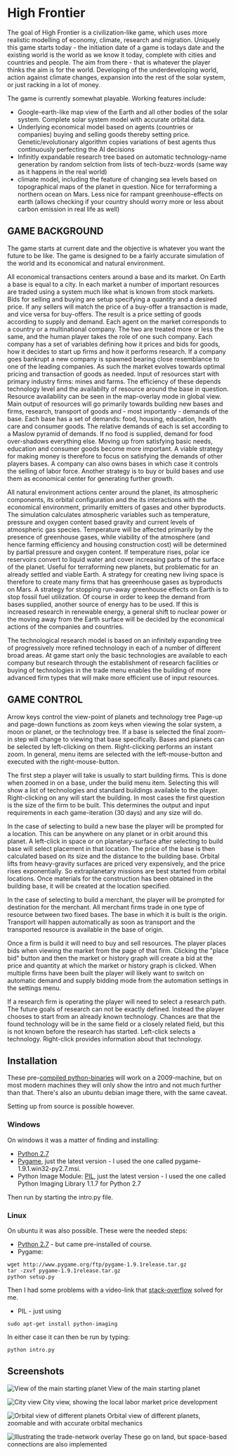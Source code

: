 # High Frontier

The goal of High Frontier is a civilization-like game, which uses more realistic modelling of economy, climate, research and migration. Uniquely this game starts today - the initiation date of a game is todays date and the existing world is the world as we know it today, complete with cities and countries and people. The aim from there - that is whatever the player thinks the aim is for the world. Developing of the underdeveloping world, action against climate changes, expansion into the rest of the solar system, or just racking in a lot of money. 

The game is currently somewhat playable. Working features include: 
- Google-earth-like map view of the Earth and all other bodies of the solar system. Complete solar system model with accurate orbital data. 
- Underlying economical model based on agents (countries or companies) buying and selling goods thereby setting price. Genetic/evolutionary algorithm copies variations of best agents thus continuously perfecting the AI decisions 
- Infinitly expandable research tree based on automatic technology-name generation by random selction from lists of tech-buzz-words (same way as it happens in the real world) 
- climate model, including the feature of changing sea levels based on topographical maps of the planet in question. Nice for terraforming a northern ocean on Mars. Less nice for rampant greenhouse-effects on earth (allows checking if your country should worry more or less about carbon emission in real life as well)


## GAME BACKGROUND

The game starts at current date and the objective is whatever you want the future to be like. The game is designed to be a fairly accurate simulation of the world and its economical and natural environment.

All economical transactions centers around a base and its market. On Earth a base is equal to a city. In each market a number of important resources are traded using a system much like what is known from stock markets. Bids for selling and buying are setup specifying a quantity and a desired price. If any sellers will match the price of a buy-offer a transaction is made, and vice versa for buy-offers. The result is a price setting of goods according to supply and demand. Each agent on the market corresponds to a country or a multinational company. The two are treated more or less the same, and the human player takes the role of one such company. Each company has a set of variables defining how it prices and bids for goods, how it decides to start up firms and how it performs research. If a company goes bankrupt a new company is spawned bearing close resemblance to one of the leading companies. As such the market evolves towards optimal pricing and transaction of goods as needed. Input of resources start with primary industry firms: mines and farms. The efficiency of these depends technology level and the availabilty of resource around the base in question. Resource availability can be seen in the map-overlay mode in global view. Main output of resources will go primarily towards building new bases and firms, research, transport of goods and - most importantly - demands of the base. Each base has a set of demands: food, housing, education, health care and consumer goods. The relative demands of each is set according to a Maslow pyramid of demands. If no food is supplied, demand for food over-shadows everything else. Moving up from satisfying basic needs, education and consumer goods become more important. A viable strategy for making money is therefore to focus on satisfying the demands of other players bases. A company can also owns bases in which case it controls the selling of labor force. Another strategy is to buy or build bases and use them as economical center for generating further growth.

All natural environment actions center around the planet, its atmospheric components, its orbital configuration and the its interactions with the economical environment, primarily emitters of gases and other byproducts. The simulation calculates atmospheric variables such as temperature, pressure and oxygen content based gravity and current levels of atmospheric gas species. Temperature will be affected primarily by the presence of greenhouse gases, while viability of the atmosphere (and hence farming efficiency and housing construction cost) will be determined by partial pressure and oxygen content. If temperature rises, polar ice reservoirs convert to liquid water and cover increasing parts of the surface of the planet. Useful for terraforming new planets, but problematic for an already settled and viable Earth. A strategy for creating new living space is therefore to create many firms that has greeenhouse gases as byproducts on Mars. A strategy for stopping run-away greenhouse effects on Earth is to stop fossil fuel utilization. Of course in order to keep the demand from bases supplied, another source of energy has to be used. If this is increased research in renewable energy, a general shift to nuclear power or the moving away from the Earth surface will be decided by the economical actions of the companies and countries.

The technological research model is based on an infinitely expanding tree of progressively more refined technology in each of a number of different broad areas. At game start only the basic technologies are available to each company but research through the establishment of research facilities or buying of technologies in the trade menu enables the building of more advanced firm types that will make more efficient use of input resources. 


## GAME CONTROL

Arrow keys control the view-point of planets and technology tree
Page-up and page-down functions as zoom keys when viewing the solar system, a moon or planet, or the technology tree. If a base is selected the final zoom-in step will change to viewing that base specifically.
Bases and planets can be selected by left-clicking on them. Right-clicking performs an instant zoom.
In general, menu items are selected with the left-mouse-button and executed with the right-mouse-button.

The first step a player will take is usually to start building firms. This is done when zoomed in on a base, under the build menu item. Selecting this will show a list of technologies and standard buildings available to the player. Right-clicking on any will start the building. In most cases the first question is the size of the firm to be built. This determines the output and input requirements in each game-iteration (30 days) and any size will do. 

In the case of selecting to build a new base the player will be prompted for a location. This can be anywhere on any planet or in orbit around this planet. A left-click in space or on planetary-surface after selecting to build base will select placement in that location. The price of the base is then calculated based on its size and the distance to the building base. Orbital lifts from heavy-gravity surfaces are priced very expensively, and the price rises exponentially. So extraplanetary missions are best started from orbital locations. Once materials for the construction has been obtained in the building base, it will be created at the location specified.

In the case of selecting to build a merchant, the player will be prompted for destination for the merchant. All merchant firms trade in one type of resource between two fixed bases. The base in which it is built is the origin. Transport will happen automatically as soon as transport and the transported resource is available in the base of origin.

Once a firm is build it will need to buy and sell resources. The player places bids when viewing the market from the page of that firm. Clicking the "place bid" button and then the market or history graph will create a bid at the price and quantity at which the market or history graph is clicked. When multiple firms have been built the player will likely want to switch on automatic demand and supply bidding mode from the automation settings in the settings menu.

If a research firm is operating the player will need to select a research path. The future goals of research can not be exactly defined. Instead the player chooses to start from an already known technology. Chances are that the found technology will be in the same field or a closely related field, but this is not known before the research has started. Left-click selects a technology. Right-click provides information about that technology.


## Installation

These pre-[compiled python-binaries](https://sourceforge.net/projects/highfrontier/files/?source=navbar) will work on a 2009-machine, but on most modern machines they will only show the intro and not much further than that. There's also an ubuntu debian image there, with the same caveat.

Setting up from source is possible however. 

### Windows
On windows it was a matter of finding and installing:
* [Python 2.7](https://www.python.org/downloads/)
* [Pygame](http://www.pygame.org/download.shtml), just the latest version - I used the one called pygame-1.9.1.win32-py2.7.msi.
* Python Image Module: [PIL](http://www.pythonware.com/products/pil/), just the latest version - I used the one called Python Imaging Library 1.1.7 for Python 2.7

Then run by starting the intro.py file.

### Linux
On ubuntu it was also possible. These were the needed steps:
* [Python 2.7](https://www.python.org/downloads/) - but came pre-installed of course.
* Pygame:
```
wget http://www.pygame.org/ftp/pygame-1.9.1release.tar.gz
tar -zxvf pygame-1.9.1release.tar.gz
python setup.py
```
Then I had some problems with a video-link that [stack-overflow](https://stackoverflow.com/a/14026861) solved for me.
* PIL - just using 
```
sudo apt-get install python-imaging
```

In either case it can then be run by typing:
```
python intro.py
```




## Screenshots

![View of the main starting planet](screenshots/earth.jpg)
View of the main starting planet

![City view](screenshots/city.jpg)
City view, showing the local labor market price development


![Orbital view of different planets](screenshots/planets.jpg)
Orbital view of different planets, zoomable and with accurate orbital mechanics


![Illustrating the trade-network overlay](screenshots/earth_network.jpg)
These go on land, but space-based connections are also implemented